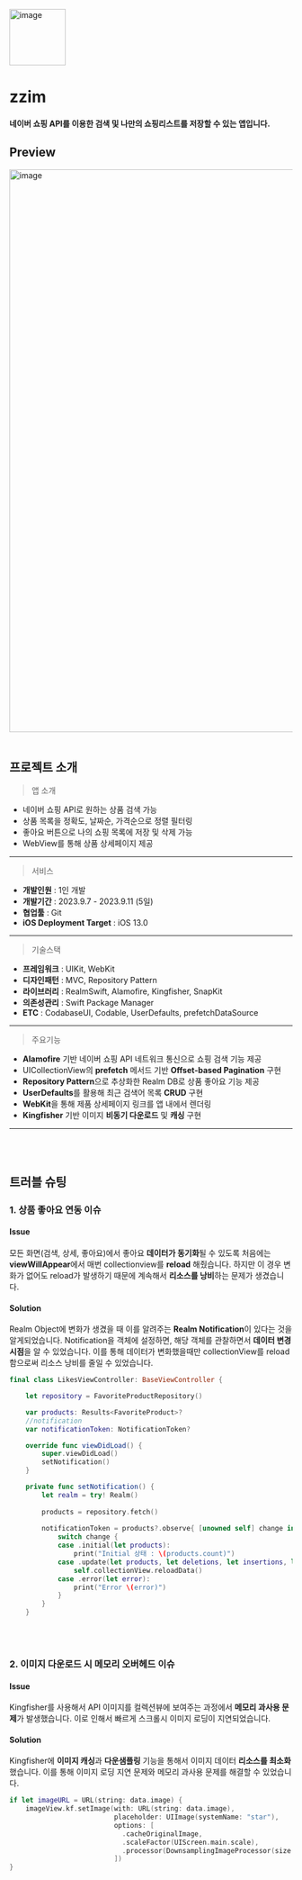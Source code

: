 <p align="left">
  <img width="100" alt="image" src="https://github.com/chaeondev/zzim/assets/80023607/ce8842fb-f18c-4b96-b56d-937596b38668">
</p>

# zzim

#### 네이버 쇼핑 API를 이용한 검색 및 나만의 쇼핑리스트를 저장할 수 있는 앱입니다.

## Preview
<img width="1000" alt="image" src="https://github.com/chaeondev/zzim/assets/80023607/f9305e84-e0d6-42eb-8237-fd559edbe94f">
<br></br>

## 프로젝트 소개

> 앱 소개
- 네이버 쇼핑 API로 원하는 상품 검색 가능
- 상품 목록을 정확도, 날짜순, 가격순으로 정렬 필터링
- 좋아요 버튼으로 나의 쇼핑 목록에 저장 및 삭제 가능
- WebView를 통해 상품 상세페이지 제공

---

> 서비스
- **개발인원** : 1인 개발
- **개발기간** : 2023.9.7 - 2023.9.11 (5일)
- **협업툴** : Git
- **iOS Deployment Target** : iOS 13.0

---

> 기술스택

- **프레임워크** : UIKit, WebKit
- **디자인패턴** : MVC, Repository Pattern
- **라이브러리** : RealmSwift, Alamofire, Kingfisher, SnapKit
- **의존성관리** : Swift Package Manager
- **ETC** : CodabaseUI, Codable, UserDefaults, prefetchDataSource

---

> 주요기능
- **Alamofire** 기반 네이버 쇼핑 API 네트워크 통신으로 쇼핑 검색 기능 제공
- UICollectionView의 **prefetch** 메서드 기반 **Offset-based Pagination** 구현
- **Repository Pattern**으로 추상화한 Realm DB로 상품 좋아요 기능 제공
- **UserDefaults**를 활용해 최근 검색어 목록 **CRUD** 구현
- **WebKit**을 통해 제품 상세페이지 링크를 앱 내에서 렌더링
- **Kingfisher** 기반 이미지 **비동기 다운로드** 및 **캐싱** 구현

---

<br> </br>

## 트러블 슈팅

### 1. 상품 좋아요 연동 이슈

#### Issue
모든 화면(검색, 상세, 좋아요)에서 좋아요 **데이터가 동기화**될 수 있도록 처음에는 **viewWillAppear**에서 매번 collectionview를 **reload** 해줬습니다. 
하지만 이 경우 변화가 없어도 reload가 발생하기 때문에 계속해서 **리소스를 낭비**하는 문제가 생겼습니다.

#### Solution
Realm Object에 변화가 생겼을 때 이를 알려주는 **Realm Notification**이 있다는 것을 알게되었습니다. 
Notification을 객체에 설정하면, 해당 객체를 관찰하면서 **데이터 변경 시점**을 알 수 있었습니다.
이를 통해 데이터가 변화했을때만 collectionView를 reload함으로써 리소스 낭비를 줄일 수 있었습니다.

```swift
final class LikesViewController: BaseViewController {

    let repository = FavoriteProductRepository()

    var products: Results<FavoriteProduct>?
    //notification
    var notificationToken: NotificationToken?

    override func viewDidLoad() {
        super.viewDidLoad()
        setNotification()
    }

    private func setNotification() {
        let realm = try! Realm()
        
        products = repository.fetch()
        
        notificationToken = products?.observe{ [unowned self] change in
            switch change {
            case .initial(let products):
                print("Initial 상태 : \(products.count)")
            case .update(let products, let deletions, let insertions, let modifications):
                self.collectionView.reloadData()
            case .error(let error):
                print("Error \(error)")
            }
        }
    }
```

<br> </br>

### 2. 이미지 다운로드 시 메모리 오버헤드 이슈

#### Issue
Kingfisher를 사용해서 API 이미지를 컬렉션뷰에 보여주는 과정에서 **메모리 과사용 문제**가 발생했습니다.
이로 인해서 빠르게 스크롤시 이미지 로딩이 지연되었습니다.

#### Solution
Kingfisher에 **이미지 캐싱**과 **다운샘플링** 기능을 통해서 이미지 데이터 **리소스를 최소화**했습니다.
이를 통해 이미지 로딩 지연 문제와 메모리 과사용 문제를 해결할 수 있었습니다.

```swift
if let imageURL = URL(string: data.image) {
    imageView.kf.setImage(with: URL(string: data.image),
                          placeholder: UIImage(systemName: "star"),
                          options: [
                            .cacheOriginalImage,
                            .scaleFactor(UIScreen.main.scale),
                            .processor(DownsamplingImageProcessor(size: CGSize(width: 200, height: 200)))
                          ])
}
```

<br> </br>
